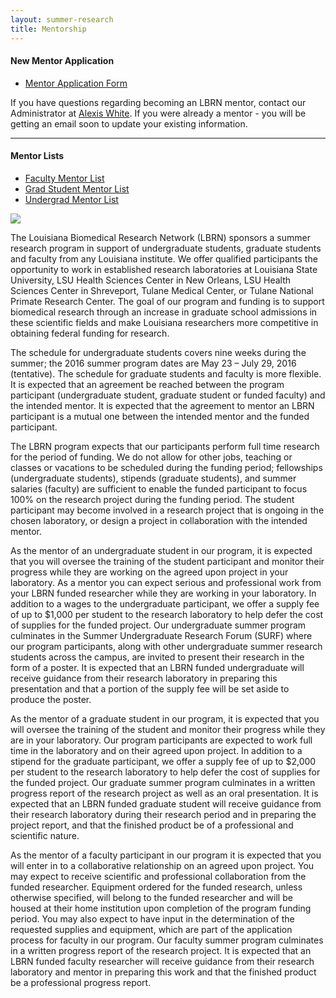 ```yaml
---
layout: summer-research
title: Mentorship
---
```


<style>
  .page p {
    width: 60%;
    margin: 10px auto;
  }
</style>

#### New Mentor Application ####

- [Mentor Application Form][5]

If you have questions regarding becoming an LBRN mentor, contact our Administrator at [Alexis White][6]. If you were already a mentor - you will be getting an email soon to update your existing information.

---

#### Mentor Lists ####

- [Faculty Mentor List][2]
- [Grad Student Mentor List][3]
- [Undergrad Mentor List][4]

<a class="pull-left" href="{{ site.baseurl }}files/docs/TrainingMentoringGuide_7.3.02.pdf"><img src="{{ site.baseurl }}files/images/mentorship.jpg"></a>


[2]: http://lbrn.lsu.edu/files/app/facultymentorlist.php
[3]: http://lbrn.lsu.edu/files/app/gradmentorlist.php
[4]: http://lbrn.lsu.edu/files/app/undermentorlist.php
[5]: https://redcap.lbrn.lsu.edu/surveys/?s=DLF3T7WYLL
[6]: mailto:alexisw@lsu.edu
[7]: mailto:johnq@lsu.edu
[8]: http://lbrn.lsu.edu/summer-research/unavailable.html


The Louisiana Biomedical Research Network (LBRN) sponsors a summer research program in support of undergraduate students, graduate students and faculty from any Louisiana institute. We offer qualified participants the opportunity to work in established research laboratories at Louisiana State University, LSU Health Sciences Center in New Orleans, LSU Health Sciences Center in Shreveport, Tulane Medical Center, or Tulane National Primate Research Center. The goal of our program and funding is to support biomedical research through an increase in graduate school admissions in these scientific fields and make Louisiana researchers more competitive in obtaining federal funding for research.

The schedule for undergraduate students covers nine weeks during the summer; the 2016 summer program dates are May 23 – July 29, 2016 (tentative). The schedule for graduate students and faculty is more flexible. It is expected that an agreement be reached between the program participant (undergraduate student, graduate student or funded faculty) and the intended mentor. It is expected that the agreement to mentor an LBRN participant is a mutual one between the intended mentor and the funded participant.

The LBRN program expects that our participants perform full time research for the period of funding. We do not allow for other jobs, teaching or classes or vacations to be scheduled during the funding period; fellowships (undergraduate students), stipends (graduate students), and summer salaries (faculty) are sufficient to enable the funded participant to focus 100% on the research project during the funding period. The student participant may become involved in a research project that is ongoing in the chosen laboratory, or design a project in collaboration with the intended mentor.

As the mentor of an undergraduate student in our program, it is expected that you will oversee the training of the student participant and monitor their progress while they are working on the agreed upon project in your laboratory. As a mentor you can expect serious and professional work from your LBRN funded researcher while they are working in your laboratory. In addition to a wages to the undergraduate participant, we offer a supply fee of up to $1,000 per student to the research laboratory to help defer the cost of supplies for the funded project. Our undergraduate summer program culminates in the Summer Undergraduate Research Forum (SURF) where our program participants, along with other undergraduate summer research students across the campus, are invited to present their research in the form of a poster. It is expected that an LBRN funded undergraduate will receive guidance from their research laboratory in preparing this presentation and that a portion of the supply fee will be set aside to produce the poster.

As the mentor of a graduate student in our program, it is expected that you will oversee the training of the student and monitor their progress while they are in your laboratory. Our program participants are expected to work full time in the laboratory and on their agreed upon project. In addition to a stipend for the graduate participant, we offer a supply fee of up to $2,000 per student to the research laboratory to help defer the cost of supplies for the funded project. Our graduate summer program culminates in a written progress report of the research project as well as an oral presentation. It is expected that an LBRN funded graduate student will receive guidance from their research laboratory during their research period and in preparing the project report, and that the finished product be of a professional and scientific nature.

As the mentor of a faculty participant in our program it is expected that you will enter in to a collaborative relationship on an agreed upon project. You may expect to receive scientific and professional collaboration from the funded researcher. Equipment ordered for the funded research, unless otherwise specified, will belong to the funded researcher and will be housed at their home institution upon completion of the program funding period. You may also expect to have input in the determination of the requested supplies and equipment, which are part of the application process for faculty in our program. Our faculty summer program culminates in a written progress report of the research project. It is expected that an LBRN funded faculty researcher will receive guidance from their research laboratory and mentor in preparing this work and that the finished product be a professional progress report.
